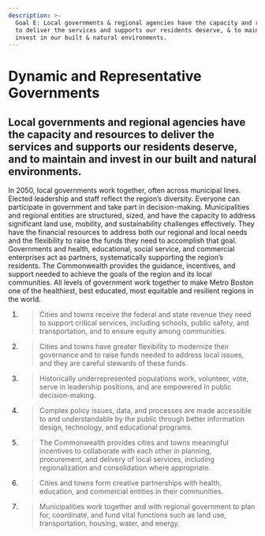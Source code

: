 ```yaml
---
description: >-
  Goal E: Local governments & regional agencies have the capacity and resources
  to deliver the services and supports our residents deserve, & to maintain and
  invest in our built & natural environments.
---
```


# Dynamic and Representative Governments

## Local governments and regional agencies have the capacity and resources to deliver the services and supports our residents deserve, and to maintain and invest in our built and natural environments.

In 2050, local governments work together, often across municipal lines. Elected leadership and staff reflect the region’s diversity. Everyone can participate in government and take part in decision-making. Municipalities and regional entities are structured, sized, and have the capacity to address significant land use, mobility, and sustainability challenges effectively. They have the financial resources to address both our regional and local needs and the flexibility to raise the funds they need to accomplish that goal. Governments and health, educational, social service, and commercial enterprises act as partners, systematically supporting the region’s residents. The Commonwealth provides the guidance, incentives, and support needed to achieve the goals of the region and its local communities. All levels of government work together to make Metro Boston one of the healthiest, best educated, most equitable and resilient regions in the world.

1. > Cities and towns receive the federal and state revenue they need to support critical services, including schools, public safety, and transportation, and to ensure equity among communities.
2. > Cities and towns have greater flexibility to modernize their governance and to raise funds needed to address local issues, and they are careful stewards of these funds.
3. > Historically underrepresented populations work, volunteer, vote, serve in leadership positions, and are empowered in public decision-making.
4. > Complex policy issues, data, and processes are made accessible to and understandable by the public through better information design, technology, and educational programs.
5. > The Commonwealth provides cities and towns meaningful incentives to collaborate with each other in planning, procurement, and delivery of local services, including regionalization and consolidation where appropriate.
6. > Cities and towns form creative partnerships with health, education, and commercial entities in their communities.
7. > Municipalities work together and with regional government to plan for, coordinate, and fund vital functions such as land use, transportation, housing, water, and energy.

